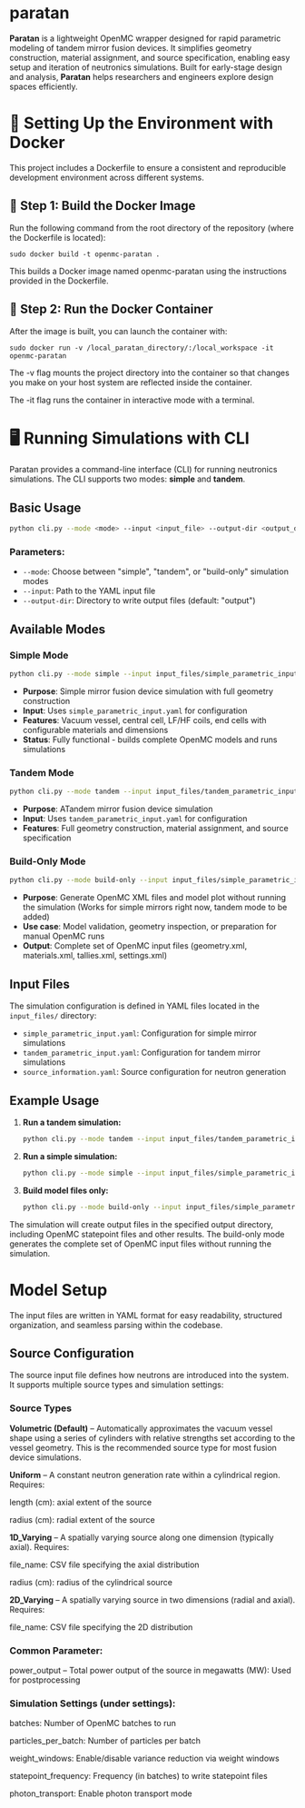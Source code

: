 # paratan

**Paratan** is a lightweight OpenMC wrapper designed for rapid parametric modeling of tandem mirror fusion devices. It simplifies geometry construction, material assignment, and source specification, enabling easy setup and iteration of neutronics simulations. Built for early-stage design and analysis, **Paratan** helps researchers and engineers explore design spaces efficiently.

# 🐳 Setting Up the Environment with Docker

This project includes a Dockerfile to ensure a consistent and reproducible development environment across different systems.

## 🔧 Step 1: Build the Docker Image

Run the following command from the root directory of the repository (where the Dockerfile is located):

    sudo docker build -t openmc-paratan .

This builds a Docker image named openmc-paratan using the instructions provided in the Dockerfile.

## 🚀 Step 2: Run the Docker Container

After the image is built, you can launch the container with:

    sudo docker run -v /local_paratan_directory/:/local_workspace -it openmc-paratan

The -v flag mounts the project directory into the container so that changes you make on your host system are reflected inside the container.

The -it flag runs the container in interactive mode with a terminal.

# 🖥️ Running Simulations with CLI

Paratan provides a command-line interface (CLI) for running neutronics simulations. The CLI supports two modes: **simple** and **tandem**.

## Basic Usage

```bash
python cli.py --mode <mode> --input <input_file> --output-dir <output_directory>
```

### Parameters:
- `--mode`: Choose between "simple", "tandem", or "build-only" simulation modes
- `--input`: Path to the YAML input file
- `--output-dir`: Directory to write output files (default: "output")

## Available Modes

### Simple Mode
```bash
python cli.py --mode simple --input input_files/simple_parametric_input.yaml --output-dir simple_output
```
- **Purpose**: Simple mirror fusion device simulation with full geometry construction
- **Input**: Uses `simple_parametric_input.yaml` for configuration
- **Features**: Vacuum vessel, central cell, LF/HF coils, end cells with configurable materials and dimensions
- **Status**: Fully functional - builds complete OpenMC models and runs simulations

### Tandem Mode
```bash
python cli.py --mode tandem --input input_files/tandem_parametric_input.yaml --output-dir tandem_output
```
- **Purpose**: ATandem mirror fusion device simulation
- **Input**: Uses `tandem_parametric_input.yaml` for configuration
- **Features**: Full geometry construction, material assignment, and source specification

### Build-Only Mode
```bash
python cli.py --mode build-only --input input_files/simple_parametric_input.yaml --output-dir model_output
```
- **Purpose**: Generate OpenMC XML files and model plot without running the simulation (Works for simple mirrors right now, tandem mode to be added)
- **Use case**: Model validation, geometry inspection, or preparation for manual OpenMC runs
- **Output**: Complete set of OpenMC input files (geometry.xml, materials.xml, tallies.xml, settings.xml)

## Input Files

The simulation configuration is defined in YAML files located in the `input_files/` directory:

- `simple_parametric_input.yaml`: Configuration for simple mirror simulations
- `tandem_parametric_input.yaml`: Configuration for tandem mirror simulations  
- `source_information.yaml`: Source configuration for neutron generation

## Example Usage

1. **Run a tandem simulation:**
   ```bash
   python cli.py --mode tandem --input input_files/tandem_parametric_input.yaml --output-dir my_tandem_run
   ```

2. **Run a simple simulation:**
   ```bash
   python cli.py --mode simple --input input_files/simple_parametric_input.yaml --output-dir my_simple_run
   ```

3. **Build model files only:**
   ```bash
   python cli.py --mode build-only --input input_files/simple_parametric_input.yaml --output-dir model_files
   ```

The simulation will create output files in the specified output directory, including OpenMC statepoint files and other results. The build-only mode generates the complete set of OpenMC input files without running the simulation.

# Model Setup

The input files are written in YAML format for easy readability, structured organization, and seamless parsing within the codebase.

## Source Configuration

The source input file defines how neutrons are introduced into the system. It supports multiple source types and simulation settings:

### Source Types

**Volumetric (Default)** – Automatically approximates the vacuum vessel shape using a series of cylinders with relative strengths set according to the vessel geometry. This is the recommended source type for most fusion device simulations.

**Uniform** – A constant neutron generation rate within a cylindrical region. Requires:

length (cm): axial extent of the source

radius (cm): radial extent of the source

**1D_Varying** – A spatially varying source along one dimension (typically axial). Requires:

file_name: CSV file specifying the axial distribution

radius (cm): radius of the cylindrical source

**2D_Varying** – A spatially varying source in two dimensions (radial and axial). Requires:

file_name: CSV file specifying the 2D distribution

### Common Parameter:

power_output – Total power output of the source in megawatts (MW): Used for postprocessing

### Simulation Settings (under settings):

batches: Number of OpenMC batches to run

particles_per_batch: Number of particles per batch

weight_windows: Enable/disable variance reduction via weight windows

statepoint_frequency: Frequency (in batches) to write statepoint files

photon_transport: Enable photon transport mode






    
